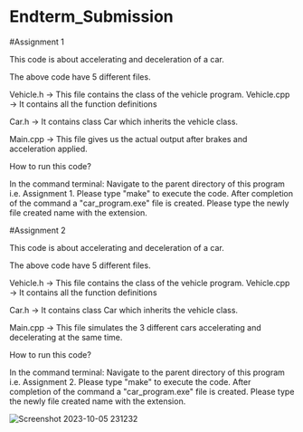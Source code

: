 # Endterm_Submission

#Assignment 1

This code is about accelerating and deceleration of a car.

The above code have 5 different files.

Vehicle.h -> This file contains the class of the vehicle program. Vehicle.cpp -> It contains all the function definitions

Car.h -> It contains class Car which inherits the vehicle class.

Main.cpp -> This file gives us the actual output after brakes and acceleration applied.

How to run this code?

In the command terminal: Navigate to the parent directory of this program i.e. Assignment 1. Please type "make" to execute the code. After completion of the command a "car_program.exe" file is created. Please type the newly file created name with the extension.

#Assignment 2

This code is about accelerating and deceleration of a car.

The above code have 5 different files.

Vehicle.h -> This file contains the class of the vehicle program. Vehicle.cpp -> It contains all the function definitions

Car.h -> It contains class Car which inherits the vehicle class.

Main.cpp -> This file simulates the 3 different cars accelerating and decelerating at the same time.

How to run this code?

In the command terminal: Navigate to the parent directory of this program i.e. Assignment 2. Please type "make" to execute the code. After completion of the command a "car_program.exe" file is created. Please type the newly file created name with the extension.

![Screenshot 2023-10-05 231232](https://github.com/BataschJr/Endterm_Submission/assets/86794474/b5345377-847c-421f-9ad0-f61bab1baa6a)




